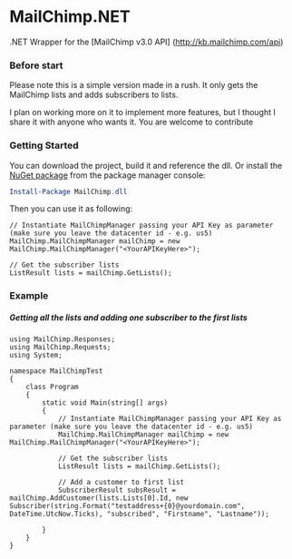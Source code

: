 # MailChimp.NET
.NET Wrapper for the [MailChimp v3.0 API] (http://kb.mailchimp.com/api)

### Before start

Please note this is a simple version made in a rush. It only gets the MailChimp lists and adds subscribers to lists. 

I plan on working more on it to implement more features, but I thought I share it with anyone who wants it. You are welcome to contribute

### Getting Started

You can download the project, build it and reference the dll. Or install the [NuGet package](https://www.nuget.org/packages/MailChimp.dll) from the package manager console:

```powershell
Install-Package MailChimp.dll
```

Then you can use it as following:

```CSharp
// Instantiate MailChimpManager passing your API Key as parameter (make sure you leave the datacenter id - e.g. us5)
MailChimp.MailChimpManager mailChimp = new MailChimp.MailChimpManager("<YourAPIKeyHere>");

// Get the subscriber lists
ListResult lists = mailChimp.GetLists();
```

### Example

##### Getting all the lists and adding one subscriber to the first lists

```CSharp
using MailChimp.Responses;
using MailChimp.Requests;
using System;

namespace MailChimpTest
{
    class Program
    {
        static void Main(string[] args)
        {
            // Instantiate MailChimpManager passing your API Key as parameter (make sure you leave the datacenter id - e.g. us5)
            MailChimp.MailChimpManager mailChimp = new MailChimp.MailChimpManager("<YourAPIKeyHere>");
            
            // Get the subscriber lists
            ListResult lists = mailChimp.GetLists();

            // Add a customer to first list
            SubscriberResult subsResult =  mailChimp.AddCustomer(lists.Lists[0].Id, new Subscriber(string.Format("testaddress+{0}@yourdomain.com", DateTime.UtcNow.Ticks), "subscribed", "Firstname", "Lastname"));

        }
    }
}
```
